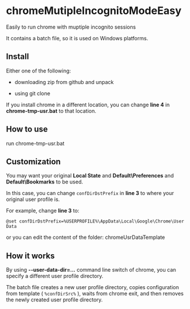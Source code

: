 # chromeMutipleIncognitoModeEasy

Easily to run chrome with muptiple incognito sessions

It contains a batch file, so it is used on Windows platforms.


## Install

Either one of the following:

* downloading zip from github and unpack

* using git clone

If you install chrome in a different location, you can change **line 4** in **chrome-tmp-usr.bat** to that location.


## How to use

run chrome-tmp-usr.bat


## Customization

You may want your original **Local State** and **Default\Preferences** and **Default\Bookmarks** to be used.

In this case, you can change `confDirDstPrefix` in **line 3** to where your original user profile is.

For example, change **line 3** to:

`@set confDirDstPrefix=%USERPROFILE%\AppData\Local\Google\Chrome\User Data`

or you can edit the content of the folder: chromeUsrDataTemplate


## How it works

By using **--user-data-dir=...** command line switch of chrome, you can specify a different user profile directory.

The batch file creates a new user profile directory, copies configuration from template ( `%confDirSrc%` ), waits from chrome exit, and then removes the newly created user profile directory.
